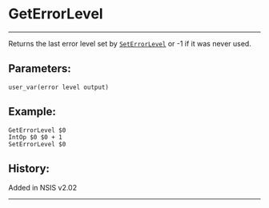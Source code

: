 # GetErrorLevel

---

Returns the last error level set by [`SetErrorLevel`][1] or -1 if it was never used.

## Parameters:

    user_var(error level output)

## Example:

	GetErrorLevel $0
	IntOp $0 $0 + 1
	SetErrorLevel $0

## History:

Added in NSIS v2.02

---

[1]: SetErrorLevel.markdown